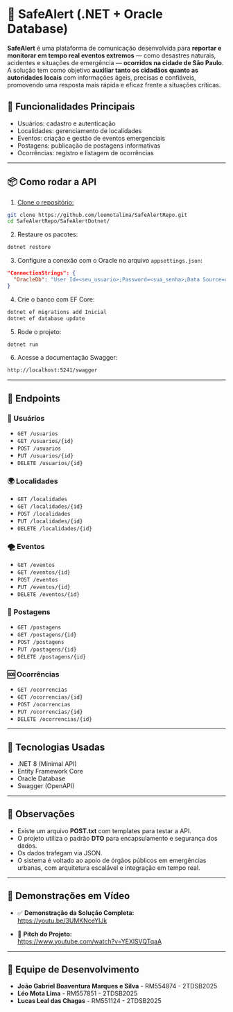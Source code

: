 # 🚨 SafeAlert (.NET + Oracle Database)
**SafeAlert** é uma plataforma de comunicação desenvolvida para **reportar e monitorar em tempo real eventos extremos** — como desastres naturais, acidentes e situações de emergência — **ocorridos na cidade de São Paulo**. A solução tem como objetivo **auxiliar tanto os cidadãos quanto as autoridades locais** com informações ágeis, precisas e confiáveis, promovendo uma resposta mais rápida e eficaz frente a situações críticas.

## 📌 Funcionalidades Principais

- Usuários: cadastro e autenticação
- Localidades: gerenciamento de localidades
- Eventos: criação e gestão de eventos emergenciais
- Postagens: publicação de postagens informativas
- Ocorrências: registro e listagem de ocorrências

---

## 📦 Como rodar a API

1. [Clone o repositório:](https://github.com/leomotalima/SafeAlertRepo)

```bash
git clone https://github.com/leomotalima/SafeAlertRepo.git
cd SafeAlertRepo/SafeAlertDotnet/  
```

2. Restaure os pacotes:

```bash
dotnet restore
```

3. Configure a conexão com o Oracle no arquivo `appsettings.json`:

```json
"ConnectionStrings": {
  "OracleDb": "User Id=<seu_usuario>;Password=<sua_senha>;Data Source=oracle.fiap.com.br:1521/orcl"
}
```

4. Crie o banco com EF Core:

```bash
dotnet ef migrations add Inicial
dotnet ef database update
```

5. Rode o projeto:

```bash
dotnet run
```

6. Acesse a documentação Swagger:

```txt
http://localhost:5241/swagger
```

---

## 📂 Endpoints

### 👤 Usuários
- `GET /usuarios`
- `GET /usuarios/{id}`
- `POST /usuarios`
- `PUT /usuarios/{id}`
- `DELETE /usuarios/{id}`

### 🌍 Localidades
- `GET /localidades`
- `GET /localidades/{id}`
- `POST /localidades`
- `PUT /localidades/{id}`
- `DELETE /localidades/{id}`

### 🌪️ Eventos
- `GET /eventos`
- `GET /eventos/{id}`
- `POST /eventos`
- `PUT /eventos/{id}`
- `DELETE /eventos/{id}`

### 📢 Postagens
- `GET /postagens`
- `GET /postagens/{id}`
- `POST /postagens`
- `PUT /postagens/{id}`
- `DELETE /postagens/{id}`

### 🆘 Ocorrências
- `GET /ocorrencias`
- `GET /ocorrencias/{id}`
- `POST /ocorrencias`
- `PUT /ocorrencias/{id}`
- `DELETE /ocorrencias/{id}`

---

## 🧪 Tecnologias Usadas

- .NET 8 (Minimal API)
- Entity Framework Core
- Oracle Database
- Swagger (OpenAPI)

---

## 📌 Observações

- Existe um arquivo **POST.txt** com templates para testar a API.
- O projeto utiliza o padrão **DTO** para encapsulamento e segurança dos dados.
- Os dados trafegam via JSON.
- O sistema é voltado ao apoio de órgãos públicos em emergências urbanas, com arquitetura escalável e integração em tempo real.

---

## 🎥 Demonstrações em Vídeo

- ✅ **Demonstração da Solução Completa:**  
  https://youtu.be/3UMKNceYIJk

- 🎤 **Pitch do Projeto:**  
  https://www.youtube.com/watch?v=YEXlSVQTqaA

---

## 👥 Equipe de Desenvolvimento

- **João Gabriel Boaventura Marques e Silva** - RM554874 - 2TDSB2025  
- **Léo Mota Lima** - RM557851 - 2TDSB2025  
- **Lucas Leal das Chagas** - RM551124 - 2TDSB2025
